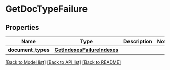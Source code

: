 # GetDocTypeFailure

## Properties
Name | Type | Description | Notes
------------ | ------------- | ------------- | -------------
**document_types** | [**GetIndexesFailureIndexes**](GetIndexesFailureIndexes.md) |  | 

[[Back to Model list]](../README.md#documentation-for-models) [[Back to API list]](../README.md#documentation-for-api-endpoints) [[Back to README]](../README.md)


